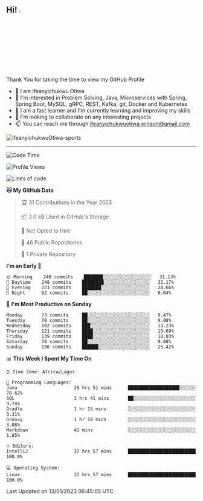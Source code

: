 <!-- BLOG-POST-LIST:START --><!-- BLOG-POST-LIST:END -->

## Hi! <img src="https://media.giphy.com/media/hvRJCLFzcasrR4ia7z/giphy.gif" width="4%"> 

Thank You for taking the time to view my GitHub Profile

- 👋 I am Ifeanyichukwu Otiwa
- 👀 I'm interested in Problem Solving, Java, Microservices with Spring, Spring Boot, MySQL, gRPC, REST, Kafka, git, Docker and Kubernetes
- 🌱 I am a fast learner and I'm currently learning and improving my skills
- 💞️ I'm looking to collaborate on any interesting projects
- 📫 You can reach me through ifeanyichukwuotiwa.winson@gmail.com

<p align="left" marginTop="10px"> <img src="https://komarev.com/ghpvc/?username=ifeanyichukwuOtiwa-sports&label=Profile%20views&color=0e75b6&style=for-the-badge" alt="ifeanyichukwuOtiwa-sports" /> </p>

***

<!--START_SECTION:waka-->
![Code Time](http://img.shields.io/badge/Code%20Time-998%20hrs%208%20mins-blue)

![Profile Views](http://img.shields.io/badge/Profile%20Views-0-blue)

![Lines of code](https://img.shields.io/badge/From%20Hello%20World%20I%27ve%20Written-44%20Thousand%20lines%20of%20code-blue)

**🐱 My GitHub Data** 

> 🏆 31 Contributions in the Year 2023
 > 
> 📦 2.0 kB Used in GitHub's Storage 
 > 
> 🚫 Not Opted to Hire
 > 
> 📜 46 Public Repositories 
 > 
> 🔑 1 Private Repository 
 > 
**I'm an Early 🐤** 

```text
🌞 Morning    240 commits    ███████░░░░░░░░░░░░░░░░░░   31.13% 
🌆 Daytime    248 commits    ████████░░░░░░░░░░░░░░░░░   32.17% 
🌃 Evening    221 commits    ███████░░░░░░░░░░░░░░░░░░   28.66% 
🌙 Night      62 commits     ██░░░░░░░░░░░░░░░░░░░░░░░   8.04%

```
📅 **I'm Most Productive on Sunday** 

```text
Monday       73 commits     ██░░░░░░░░░░░░░░░░░░░░░░░   9.47% 
Tuesday      70 commits     ██░░░░░░░░░░░░░░░░░░░░░░░   9.08% 
Wednesday    102 commits    ███░░░░░░░░░░░░░░░░░░░░░░   13.23% 
Thursday     121 commits    ████░░░░░░░░░░░░░░░░░░░░░   15.69% 
Friday       139 commits    ████░░░░░░░░░░░░░░░░░░░░░   18.03% 
Saturday     70 commits     ██░░░░░░░░░░░░░░░░░░░░░░░   9.08% 
Sunday       196 commits    ██████░░░░░░░░░░░░░░░░░░░   25.42%

```


📊 **This Week I Spent My Time On** 

```text
⌚︎ Time Zone: Africa/Lagos

💬 Programming Languages: 
Java                     29 hrs 51 mins      ███████████████████░░░░░░   78.62% 
SQL                      3 hrs 41 mins       ██░░░░░░░░░░░░░░░░░░░░░░░   9.74% 
Gradle                   1 hr 15 mins        ░░░░░░░░░░░░░░░░░░░░░░░░░   3.31% 
Groovy                   1 hr 10 mins        ░░░░░░░░░░░░░░░░░░░░░░░░░   3.08% 
Markdown                 42 mins             ░░░░░░░░░░░░░░░░░░░░░░░░░   1.85%

🔥 Editors: 
IntelliJ                 37 hrs 57 mins      █████████████████████████   100.0%

💻 Operating System: 
Linux                    37 hrs 57 mins      █████████████████████████   100.0%

```


 Last Updated on 13/01/2023 06:45:05 UTC
<!--END_SECTION:waka-->

<!--
<p align="center">
![trophy](https://github-profile-trophy.vercel.app/?username=ifeanyichukwuOtiwa-sports&theme=onedark) (https://github.com/ryo-ma/github-profile-trophy)
</p>
-->

<!---
ifeanyi-otiwa/ifeanyi-otiwa is a ✨ special ✨ repository because its `README.md` (this file) appears on your GitHub profile.
You can click the Preview link to take a look at your changes.
--->

